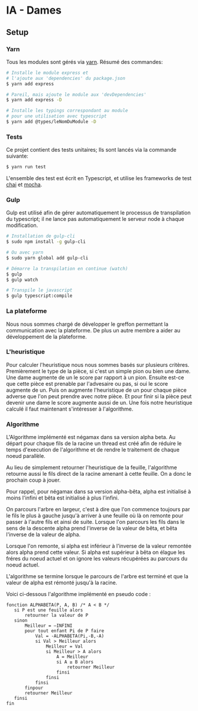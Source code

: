 # IA - Dames

## Setup

### Yarn

Tous les modules sont gérés via [yarn](https://yarnpkg.com/en/docs/).
Résumé des commandes:
```bash
# Installe le module express et
# l'ajoute aux 'dependencies' du package.json
$ yarn add express

# Pareil, mais ajoute le module aux 'devDependencies'
$ yarn add express -D

# Installe les typings correspondant au module
# pour une utilisation avec typescript
$ yarn add @types/leNomDuModule -D
```

### Tests

Ce projet contient des tests unitaires;
Ils sont lancés via la commande suivante:
```bash
$ yarn run test
```

L'ensemble des test est écrit en Typescript, et utilise les frameworks
de test [chai](http://chaijs.com/api/) et [mocha](https://mochajs.org/).

### Gulp


Gulp est utilisé afin de gérer automatiquement le processus de
transpilation du typescript; il ne lance pas automatiquement le
serveur node à chaque modification.

```bash
# Installation de gulp-cli
$ sudo npm install -g gulp-cli

# Ou avec yarn
$ sudo yarn global add gulp-cli

# Démarre la transpilation en continue (watch)
$ gulp
$ gulp watch

# Transpile le javascript
$ gulp typescript:compile
```

### La plateforme

Nous nous sommes chargé de développer le greffon permettant la communication avec la plateforme.
De plus un autre membre a aider au développement de la plateforme.

### L'heuristique

Pour calculer l'heuristique nous nous sommes basés sur plusieurs critères. Premièrement le type de la pièce, si c'est un simple pion
ou bien une dame. Une dame augmente de un le score par rapport à un pion. Ensuite est-ce que cette pièce est
prenable par l'advesaire ou pas, si oui le score augmente de un. Puis on augmente l'heuristique de un pour chaque pièce
adverse que l'on peut prendre avec notre pièce. Et pour finir si la pièce peut devenir une dame le score augmente aussi de un. Une fois
notre heuristique calculé il faut maintenant s'intéresser à l'algorithme.


### Algorithme

L'Algorithme implémenté est négamax dans sa version alpha beta.
Au départ pour chaque fils de la racine un thread est créé afin de réduire
le temps d'execution de l'algorithme et de rendre le traitement de chaque noeud parallèle.

Au lieu de simplement retourner l'heuristique de la feuille, l'algorithme retourne aussi le fils direct
de la racine amenant à cette feuille. On a donc le prochain coup à jouer.

Pour rappel, pour négamax dans sa version alpha-bêta, alpha est initialisé à moins l'infini et bêta est
initialisé à plus l'infini. 

On parcours l'arbre en largeur, c'est à dire que l'on commence toujours par le 
fils le plus à gauche jusqu'à arriver à une feuille où là on remonte pour passer à l'autre fils et ainsi de suite.
Lorsque l'on parcours les fils dans le sens de la descente alpha prend l'inverse de la valeur de bêta, et bêta l'inverse de la valeur
de alpha. 

Lorsque l'on remonte, si alpha est inférieur à l'inverse de la valeur remontée alors alpha prend cette valeur.
Si alpha est supérieur à bêta on élague les fréres du noeud actuel et on ignore les valeurs récupérées au parcours du noeud actuel.

L'algorithme se termine lorsque le parcours de l'arbre est terminé et que la valeur de alpha est rémonté jusqu'à la racine.

Voici ci-dessous l'algorithme implémenté en pseudo code :

```
fonction ALPHABETA(P, A, B) /* A < B */
   si P est une feuille alors
       retourner la valeur de P
   sinon
       Meilleur = –INFINI
       pour tout enfant Pi de P faire
           Val = -ALPHABETA(Pi,-B,-A)
           si Val > Meilleur alors
               Meilleur = Val
               si Meilleur > A alors
                   A = Meilleur
                   si A ≥ B alors
                       retourner Meilleur
                   finsi
               finsi
           finsi 
       finpour 
       retourner Meilleur
   finsi
fin

```